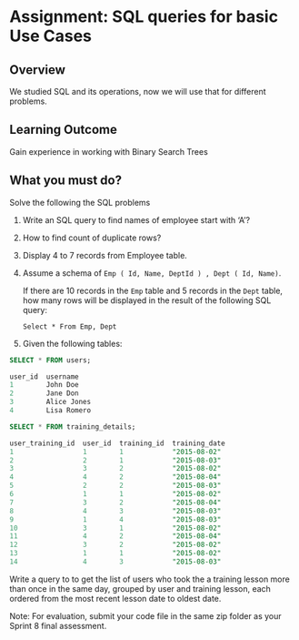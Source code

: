 # Assignment: SQL queries for basic Use Cases


## Overview

We studied SQL  and its operations, now we will use that for different problems.

## Learning Outcome

Gain experience in working with Binary Search Trees

## What you must do?

Solve the following the SQL problems

 1. Write an SQL query to find names of employee start with ‘A’?
 2. How to find count of duplicate rows?
 3. Display 4 to 7 records from Employee table.
 4. Assume a schema of  `Emp ( Id, Name, DeptId ) , Dept ( Id, Name)`.

	If there are 10 records in the  `Emp`  table and 5 records in the  `Dept`  table, how many rows will be displayed in the result of the following SQL query:

	```
	Select * From Emp, Dept
	```
5. Given the following tables:

```sql
SELECT * FROM users;

user_id  username
1        John Doe                                                                                            
2        Jane Don                                                                                            
3        Alice Jones                                                                                         
4        Lisa Romero

SELECT * FROM training_details;

user_training_id  user_id  training_id  training_date
1                 1        1            "2015-08-02"
2                 2        1            "2015-08-03"
3                 3        2            "2015-08-02"
4                 4        2            "2015-08-04"
5                 2        2            "2015-08-03"
6                 1        1            "2015-08-02"
7                 3        2            "2015-08-04"
8                 4        3            "2015-08-03"
9                 1        4            "2015-08-03"
10                3        1            "2015-08-02"
11                4        2            "2015-08-04"
12                3        2            "2015-08-02"
13                1        1            "2015-08-02"
14                4        3            "2015-08-03"

```
Write a query to to get the list of users who took the a training lesson more than once in the same day, grouped by user and training lesson, each ordered from the most recent lesson date to oldest date.



Note: For evaluation, submit your code file in the same zip folder as your Sprint 8 final assessment.